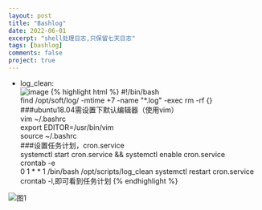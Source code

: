 ```yaml
---
layout: post
title: "Bashlog"
date: 2022-06-01
excerpt: "shell处理日志,只保留七天日志"
tags: [bashlog]
comments: false
project: true
---
```


* log_clean:  
![image](https://user-images.githubusercontent.com/80735002/171380268-76df4779-ead4-40b4-bf7c-c7f7255ab0da.png)
{% highlight html %}
#!/bin/bash  
find /opt/soft/log/ -mtime +7 -name "*.log" -exec rm -rf {} \
###ubuntu18.04需设置下默认编辑器（使用vim）  
vim ~/.bashrc  
export EDITOR=/usr/bin/vim  
source ~/.bashrc  
###设置任务计划，cron.service    
systemctl start cron.service && systemctl enable cron.service  
crontab -e  
0 1 * * 1 /bin/bash /opt/scripts/log_clean 
systemctl restart cron.service  
crontab -l,即可看到任务计划
{% endhighlight %}
<img src="https://user-images.githubusercontent.com/80735002/171380168-7b9d0ac3-4cf1-4765-bc37-cfae86504a56.png" alt="图1">



    



